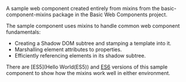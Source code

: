 A sample web component created entirely from mixins from the
basic-component-mixins package in the Basic Web Components project.

The sample component uses mixins to handle common web component fundamentals:
* Creating a Shadow DOM subtree and stamping a template into it.
* Marshalling element attributes to properties.
* Efficiently referencing elements in its shadow subtree.

There are [ES5](Hello World\(ES5\)) and [ES6](src/GreetElement.js) versions of
this sample component to show how the mixins work well in either environment.
